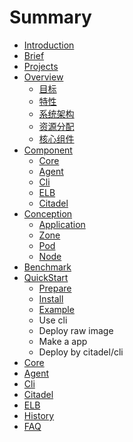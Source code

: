 # Summary

* [Introduction](README.md)
* [Brief](brief.md)
* [Projects](projects.md)
* [Overview](overview/README.md)
    * [目标](overview/resolution.md)
    * [特性](overview/features.md)
    * [系统架构](overview/arch.md)
    * [资源分配](overview/resource.md)
    * [核心组件](overview/component.md)
* [Component](component/README.md)
    * [Core](component/core.md)
    * [Agent](component/agent.md)
    * [Cli](component/cli.md)
    * [ELB](component/elb.md)
    * [Citadel](component/citadel.md)
* [Conception](conception/README.md)
    * [Application](conception/application.md)
    * [Zone](conception/zone.md)
    * [Pod](conception/pod.md)
    * [Node](conception/node.md)
* [Benchmark](benchmark.md)
* [QuickStart](quickstart/README.md)
    * [Prepare](quickstart/prepare.md)
    * [Install](quickstart/install.md)
    * [Example](quickstart/example.md)
    * Use cli
    * Deploy raw image
    * Make a app
    * Deploy by citadel/cli
* [Core](https://github.com/projecteru2/core/blob/master/README.md)
* [Agent](https://github.com/projecteru2/agent/blob/master/README.md)
* [Cli](https://github.com/projecteru2/cli/blob/master/README.md)
* [Citadel](https://github.com/projecteru2/citadel/blob/master/README.md)
* [ELB](https://github.com/projecteru2/elb/blob/master/README.md)
* [History](history.md)
* [FAQ](FAQ.md)
